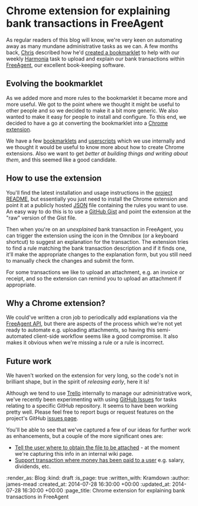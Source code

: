 Chrome extension for explaining bank transactions in FreeAgent
=======

As regular readers of this blog will know, we're very keen on automating away as many mundane administrative tasks as we can. A few months back, [Chris][] described how he'd [created a bookmarklet][] to help with our weekly [Harmonia][] task to upload and explain our bank transactions within [FreeAgent][], our excellent book-keeping software.

## Evolving the bookmarklet

As we added more and more rules to the bookmarklet it became more and more useful. We got to the point where we thought it might be useful to other people and so we decided to make it a bit more generic. We also wanted to make it easy for people to install and configure. To this end, we decided to have a go at converting the bookmarklet into a [Chrome extension][].

We have a few [bookmarklets][] and [userscripts][] which we use internally and we thought it would be useful to know more about how to create Chrome extensions. Also we want to get _better at building things and writing about them_, and this seemed like a good candidate.

## How to use the extension

You'll find the latest installation and usage instructions in the [project README][], but essentially you just need to install the Chrome extension and point it at a publicly hosted [JSON][] file containing the rules you want to use. An easy way to do this is to use a [GitHub Gist][] and point the extension at the "raw" version of the Gist file.

Then when you're on an _unexplained_ bank transaction in FreeAgent, you can trigger the extension using the icon in the Omnibox (or a keyboard shortcut) to suggest an explanation for the transaction. The extension tries to find a rule matching the bank transaction description and if it finds one, it'll make the appropriate changes to the explanation form, but you still need to manually check the changes and submit the form.

For some transactions we like to upload an attachment, e.g. an invoice or receipt, and so the extension can remind you to upload an attachment if appropriate.

## Why a Chrome extension?

We could've written a cron job to periodically add explanations via the [FreeAgent API][], but there are aspects of the process which we're not yet ready to automate e.g. uploading attachments, so having this semi-automated client-side workflow seems like a good compromise. It also makes it obvious when we're missing a rule or a rule is incorrect.

## Future work

We haven't worked on the extension for very long, so the code's not in brilliant shape, but in the spirit of _releasing early_, here it is!

Although we tend to use [Trello][] internally to manage our administrative work, we've recently been experimenting with using [GitHub Issues][] for tasks relating to a specific GitHub repository. It seems to have been working pretty well. Please feel free to report bugs or request features on the project's GitHub [issues page][].

You'll be able to see that we've captured a few of our ideas for further work as enhancements, but a couple of the more significant ones are:

* [Tell the user where to obtain the file to be attached](https://github.com/freerange/freeagent_transaction_explainer/issues/2) - at the moment we're capturing this info in an internal wiki page.
* [Support transaction where money has been paid to a user](https://github.com/freerange/freeagent_transaction_explainer/issues/15) e.g. salary, dividends, etc.




[Chris]: /chris-roos
[created a bookmarklet]: /automating-some-of-the-freeagent-transaction-explanation-process
[Harmonia]: https://harmonia.io/
[FreeAgent]: http://www.freeagent.com/
[Chrome extension]: https://developer.chrome.com/extensions
[bookmarklets]: http://en.wikipedia.org/wiki/Bookmarklet
[userscripts]: http://en.wikipedia.org/wiki/Userscript
[project README]: https://github.com/freerange/freeagent_transaction_explainer/blob/master/README.md
[JSON]: http://json.org/
[GitHub Gist]: https://gist.github.com/
[FreeAgent API]: https://dev.freeagent.com/docs/
[Trello]: https://trello.com/
[GitHub Issues]: https://github.com/features#issues
[issues page]: https://github.com/freerange/freeagent_transaction_explainer/issues

:render_as: Blog
:kind: draft
:is_page: true
:written_with: Kramdown
:author: james-mead
:created_at: 2014-07-28 16:30:00 +00:00
:updated_at: 2014-07-28 16:30:00 +00:00
:page_title: Chrome extension for explaining bank transactions in FreeAgent

